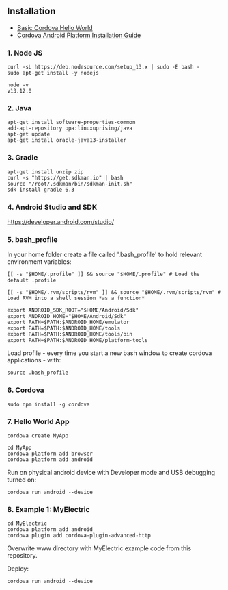 ## Installation

- [Basic Cordova Hello World](https://cordova.apache.org/)
- [Cordova Android Platform Installation Guide](https://cordova.apache.org/docs/en/latest/guide/platforms/android/index.html)

### 1. Node JS

    curl -sL https://deb.nodesource.com/setup_13.x | sudo -E bash -
    sudo apt-get install -y nodejs

    node -v
    v13.12.0

### 2. Java

    apt-get install software-properties-common
    add-apt-repository ppa:linuxuprising/java
    apt-get update
    apt-get install oracle-java13-installer

### 3. Gradle

    apt-get install unzip zip
    curl -s "https://get.sdkman.io" | bash
    source "/root/.sdkman/bin/sdkman-init.sh"
    sdk install gradle 6.3

### 4. Android Studio and SDK

https://developer.android.com/studio/

### 5. bash_profile

In your home folder create a file called '.bash_profile' to hold relevant environment variables:

    [[ -s "$HOME/.profile" ]] && source "$HOME/.profile" # Load the default .profile

    [[ -s "$HOME/.rvm/scripts/rvm" ]] && source "$HOME/.rvm/scripts/rvm" # Load RVM into a shell session *as a function*

    export ANDROID_SDK_ROOT="$HOME/Android/Sdk"
    export ANDROID_HOME="$HOME/Android/Sdk"
    export PATH=$PATH:$ANDROID_HOME/emulator
    export PATH=$PATH:$ANDROID_HOME/tools
    export PATH=$PATH:$ANDROID_HOME/tools/bin
    export PATH=$PATH:$ANDROID_HOME/platform-tools

Load profile - every time you start a new bash window to create cordova applications - with: 

    source .bash_profile

### 6. Cordova

    sudo npm install -g cordova 

### 7. Hello World App

    cordova create MyApp

    cd MyApp
    cordova platform add browser
    cordova platform add android

Run on physical android device with Developer mode and USB debugging turned on:

    cordova run android --device
    
    
### 8. Example 1: MyElectric

    cd MyElectric
    cordova platform add android
    cordova plugin add cordova-plugin-advanced-http

Overwrite www directory with MyElectric example code from this repository.
    
Deploy:

    cordova run android --device
